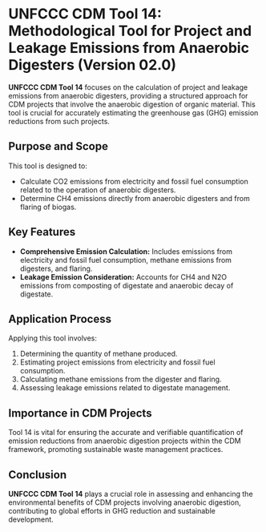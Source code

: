 # UNFCCC CDM Tool 14: Methodological Tool for Project and Leakage Emissions from Anaerobic Digesters (Version 02.0)

**UNFCCC CDM Tool 14** focuses on the calculation of project and leakage emissions from anaerobic digesters, providing a structured approach for CDM projects that involve the anaerobic digestion of organic material. This tool is crucial for accurately estimating the greenhouse gas (GHG) emission reductions from such projects.

## Purpose and Scope

This tool is designed to:

- Calculate CO2 emissions from electricity and fossil fuel consumption related to the operation of anaerobic digesters.
- Determine CH4 emissions directly from anaerobic digesters and from flaring of biogas.

## Key Features

- **Comprehensive Emission Calculation:** Includes emissions from electricity and fossil fuel consumption, methane emissions from digesters, and flaring.
- **Leakage Emission Consideration:** Accounts for CH4 and N2O emissions from composting of digestate and anaerobic decay of digestate.

## Application Process

Applying this tool involves:

1. Determining the quantity of methane produced.
2. Estimating project emissions from electricity and fossil fuel consumption.
3. Calculating methane emissions from the digester and flaring.
4. Assessing leakage emissions related to digestate management.

## Importance in CDM Projects

Tool 14 is vital for ensuring the accurate and verifiable quantification of emission reductions from anaerobic digestion projects within the CDM framework, promoting sustainable waste management practices.

## Conclusion

**UNFCCC CDM Tool 14** plays a crucial role in assessing and enhancing the environmental benefits of CDM projects involving anaerobic digestion, contributing to global efforts in GHG reduction and sustainable development.
